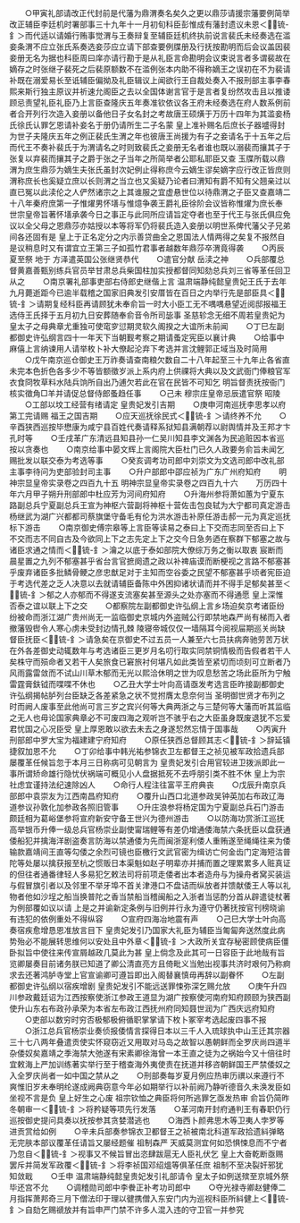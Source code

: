 <!-- { "loadSidebar": true } -->
　　○甲寅礼部请改正代封前是代藩为鼎渭奏名矣久之更以鼎莎请援宗藩要例简举改正辅臣李廷机时署部事三十九年十一月初旬科臣彭惟成有藩封遗议未恩＜锍-釒＞而代适以请婚行贿事觉渭与王奏辩复至辅臣廷机终执前说言裴氏未经奏选在滥妾条渭不应立张氏系奏选妾莎应立请下部查要例牒册及行抚按勘明而后会议盖因裴妾册无名为据也科臣周曰庠亦请行勘于是从礼臣言命勘明会议束说言者多谓裴故在嫡存之时张继子裴死之后裴原额数不在滥例张本内助不得称嫡王之误初在不为裴请补既在溺爱易长至诋辅臣偏拗及礼臣辑议上闻欲行王自裁处奏入不报刑部主事李春熙来斯行独主原议并祈速允阁臣之去以全国体谢言官于是言者复纷然攻击且以推诿顾忌责望礼臣礼臣乃上言臣查隆庆五年奏准钦依议各王府未经奏选在府人数系例前者合开列行次造入妾册以备他日子女名封之考故唐王硕熿于万历十四年为其滥妾杨氏徐氏认罪乞恩请补妾名于册仍请所生二子名蒙  皇上准补赐名后庶长子器墭得封为世子夫隆庆五年之例正裴氏生渭之年也彼唐王尚援为有子之妾请名于十五年之后而代王不奏补裴氏于为渭请名之时则致裴氏之妾册无名者谁也既以溺裴而攘其子于张复以弃裴而攘其子之爵于张之子当年之所简举者公耶私耶臣又查  玉牒所载以鼎渭为庶生鼎莎为嫡生夫张氏虽封次妃例止得称庶今云嫡生谬矣嫡字应行改正皆庶则渭称庶长也奚疑立庶以长则渭之当立也又奚疑乃论者曰渭知有爵不知有父翘亲过以直已冤以此渎伦之人俨然诸宗之上其谁服之宜虚悬世位以待鼎渭之子臣又查嘉靖二十八年秦府庶第一子惟燿男怀墡与惟燱争袭王爵礼臣徐阶会议皆称惟燿为庶长奉  世宗皇帝旨著怀墡承袭今日之事正与此同所应请旨定夺者也至于代王与张氏俱应免议以全父母之恩鼎莎亦姑授以本等将军仍将裴氏造入妾册以明世系俾代藩父子兄弟间各还固有是  皇上于正名定分之内示善贷曲全之恩国法人情两得之矣复不报然自是议稍息时又有谓宜立王第三子如孤竹君事者越数年鼎莎卒渭竟得袭
　　○丙辰夏至祭  地于  方泽遣英国公张继贤恭代
　　○遣官分献  岳渎之神
　　○兵部覆总督黄嘉善甄别练兵官员举甘肃总兵柴国柱加实授都督同知劾总兵刘三省等革任回卫从之
　　○南京署礼部事吏部右侍郎史继偕上言  温肃端静纯懿皇贵妃王氏于去年九月薨逝距今已逾半载稽之国家旧典发引安厝皆在百日之内举行先是部臣具＜锍-釒＞请期复经科臣再请顾犹未奉俞旨一时大小臣工无不喁喁悬望近阅邸报福王选侍王氏择于五月初九日安葬随奉俞音令所司毖事  圣慈轸念无细不周若皇贵妃为  皇太子之母典章尤重独可使窀穸愆期灵软久阁揆之大谊所未前闻
　　○丁巳左副都御史许弘纲言四十一年天下当朝觐考察之期请蚤定宪臣以襄计典
　　○给事中麻僖上言纳谏用人请举枚卜补大僚起沦弃下考选并言沈鲤郭正域当及时简用
　　○戊午南京巡仓御史王万祚奏请查南粮欠数自二十八年起至三十九年止各省直未完本色折色各多少不等皆额徵岁派上系内府上供祼将大典以及文武衙门俸粮官军衣食冏牧草料水陆兵饷所自出乃逋欠若此在官在民皆不可知乞  明旨督责抚按衙门核实徵角□羊并请促总督侍郎蚤趋任事
　　○己未  穆宗庄皇帝忌辰遣官祭  昭陵
　　○工部以坟工经营有绪请定  皇贵妃发引吉期
　　○庚申河南巡抚李思孝以府第工完请赐  福王之国吉期
　　○应天巡抚徐民式＜锍-釒＞请终养不允
　　○辛酉狭西巡按毕懋康为咸宁县百姓代奏请释系狱知县满朝荐以尉舆情并及王邦才卞孔时等
　　○壬戌革广东清远县知县孙一仁吴川知县李文渊各为民追赃因本省巡按以贪奏也
　　○南京给事中晏文辉上言阁院大臣杜门已久人政要务俞旨未闻乞赐批发以联交泰为考选等事
　　○癸亥调考功司郎中刘崇文为文选司郎中改礼部主事李待问为吏部验封司主事
　　○升户部郎中邵应祯为广东广州府知府
　　明神宗显皇帝实录卷之四百九十五
明神宗显皇帝实录卷之四百九十六
　　万历四十年六月甲子朔升刑部郎中杜应芳为河间府知府
　　○升海州参将萧如蕙为宁夏东路副总兵宁夏副总兵王宣为神枢六营副将神枢十营佐击包良轼为大宁都司真定游击杨继武为湖广兴都都司蔡旗堡守备毛有伦为洪水游击补原任游击郝一元为真定巡抚标下游击
　　○南京御史傅宗皋等上言臣等读易之泰曰上下交而志同至否曰上下不交而志不同自古及今欲同上下之志先定上下之交今日急务迺在察群下郁塞之故与诸臣求通之情而＜锍-釒＞瀹之以底于泰如部院大僚综万务之衡以取衷  宸断而晨星置之九列不郁塞甚乎省台言官摭阕遗之政以补禆庙谟而断梗视之言路不郁塞甚乎废弃诸臣多批鳞骨鲠之彦忠猷足对于主知而空谷委之民望不郁塞甚乎顷者宪臣迫于考选代差之乏人决意以去就请辅臣备陈中外困抑诸状请而并不得手足郁矣甚至＜锍-釒＞郁之人亦郁而不得遂支流塞矣甚至源头之处亦塞而不得通愿  皇上深惟否泰之谊以联上下之交
　　○都察院左副都御史许弘纲上言乡场迫矣京考诸臣纷纷被命而浙江湖广贵州尚无一监临御史京城内外盗贼公行即禁地森严尚有梯而入者撤藩毁辔令人寒心虏未受封边情孔棘  陵寝帝城仅仅一墙隔耳今阅视屇期巡关尚缺督臣抚臣＜锍-釒＞请急矣在京御史不过五员一人兼至六七员扶病奔驰劳苦万状在外各差御史动辄数年与考选诸臣三更岁月名叨行取实同禁铜情极而告假者若干人矣株守而殒命者又若干人矣旅食已窘旅衬何堪凡如此类皆至紧切而顷刻可立断者乃风雨露雷敛而不试山川草木郁而无光以熙洽休明之世为叹息愁苦之场此臣所为宁触雷霆膏鈇钺而喋喋不休也
　　○乙丑大学士叶向高请亟发考选言臣昨接副都御史许弘纲揭帖胪列台臣缺乏各差紧急之状不觉拊膺太息奈何当  圣明御世贤才布列之时而阙人废事至此他尚可言三岁之宾兴何等大典两浙之与三楚何等大藩而听其监临之无人也毋论国家典章必不可废四海之观听岂不骇乎右之大臣虽身既废退犹不忘爱君忧国之心况臣受  皇上厚恩敢以欲去未去之身遂恝然忘情于国事哉
　　○丙寅升刑部郎中罗大宝为福建建宁府知府
　　○原任狭西总督顾其志＜锍-釒＞辞延镇捷叙加恩不允
　　○丁卯给事中韩光祐参锦衣卫左都督王之祯见被军政拾遗兵部屡覆革任候旨忽于本月三日称病可见朝言为  皇贵妃发引合用官较进卫拨派即此一事所谓矫命雄行隐忧伏祸端可概见小人盘据抵死不去呼朋引类不胜不休  皇上为宗社虑宜谨持法纪速除凶人
　　○命行人程注往富平王府典丧
　　○戊辰升南京兵部郎中袁崇友为江西南昌府知府
　　○覆升山西口北道参政吴钟英加右布政辽海道参议孙敦化加参政各照旧管事
　　○升庄浪参将杨定国为宁夏副总兵石门游击颇廷相为葛峪堡参将宣府新安守备王世兴为德州游击
　　○以防海功赏浙江巡抚高举银币升俸一级总兵官杨崇业副使甯瑞鲤等有差仍增通倭海禁六条抚臣以盘获通倭船犯并擒海洋剧盗奏言防海以禁通倭为先而闽浙寔利倭人重贿遂至绳绳往来为倭输款嘉靖间王直等勾倭之余烈可镜也臣檄行文武官密为缉访亡何金齿门定海短沽普陀等处屡以擒获报至杭之惯贩日本渠魁如赵子明辈亦并捕而置之理累累多人赃真证的但往者通番律轻人多易犯乞敕法司将前项走倭者出本者造舟与为操舟者窝买装运与假冒旗引者以及邻里不举牙埠不首关津港口不盘诘而纵放者并馈献倭王人等以礼物者他如沙埕之船当换普陀之香当禁船当稽闽船之入浙者当惩酌分首从辟遣徒杖著为例部覆如议以请  上是之并谕新定条例与旧例并行永为遵守仍著抚按官刊榜晓谕有违犯的依例重处不得纵容
　　○宣府四海冶地震有声
　　○己巳大学士叶向高奏宿疾愈增恳恩准放言目下  皇贵妃发引乃国家大礼臣为辅臣当匍匐奔送然度此病势殆必不能展转思维何以安处且中外章＜锍-釒＞大政所关宜存秘密顾使病臣僵卧拟旨中使往来传宣屑越政几莫此为甚  皇上倘念及此其可一日容臣于此地哉有旨览卿屡奏目前诸务朕已知道了卿公清直亮方且倚毗义当勉出视事共济时艰何乃称痾求去还著鸿胪寺堂上官宣谕卿可遵旨即出入阁替襄慎毋再辞以副眷怀
　　○左副都御史许弘纲以宿疾增剧  皇贵妃发引不能远送罪悚弥深乞赐允放
　　○庚午升四川参政戴廷诏为江西按察使浙江参政王道显为湖广按察使河南府知府顾颐为狭西副使升山东右布政孙承荣为本省左布政江西抚州府同知聂世润为广西庆远府知府
　　○吏部以数穷时穷否极郁极俯循职掌掌请下枚卜冢宰考选起废四事不报
　　○浙江总兵官杨崇业奏侦报倭情言探得日本以三千人入琉球执中山王迁其宗器三十七八两年叠遣贡使实怀窥窃近又用取对马岛之故智以愚朝鲜而全罗庆尚四道半杂倭奴矣嘉靖之季海禁大弛遂有宋素卿徐海曾一本王直之徒为之祸始今又十倍往时宜敕海上严加训练著实举行至于稽查海外夷使责在抚道并移咨朝鲜国王严禁倭奴之入全罗庆尚者一如中国之禁从之
　　○刑部奏每岁夏月例应热审历禩以来遵行不爽惟旧岁未奉明纶遂成阙典窃意今年必如期举行以补前阙乃静听德音久未涣发臣如坐视不言是负  皇上好生之心废  祖宗钦恤之典臣将何所逃罪乞亟发热审  俞旨仍简昨冬朝审一＜锍-釒＞将矜疑等项先行发落
　　○革河南开封府通判王有春职仍行巡按御史提问具奏以抚按参其贪婪潜逃也
　　○海西卜颜弗思木等卫夷人孛罗等进贡赏给如例
　　○辛未兵部奏参锦衣卫都督王之祯被南北科道军政拾遗紏弹略无完肤本部议覆革任请旨又屡经题催  祖制森严  天威莫测宜何如恐惧悚息而不宁者乃忽自＜锍-釒＞视事又不候旨冒出恣肆跋扈无人臣礼伏乞  皇上大奋乾断亟赐罢斥并简发军政覆＜锍-釒＞将李祯国邓绍熅等俱革任庶  祖制不至决裂奸邪犹知敛戢
　　○壬申  温肃端静纯懿皇贵妃发引礼部请令  皇太子如例送殡至京城外祭毕还宫不允
　　○调稽勋司郎中李餋正补考功司郎中
　　○夺光禄寺卿赵健俸二月指挥萧邦奇三月下僧法印于理以徤携僧入东安门内为巡视科臣所紏健上＜锍-釒＞自劾乞赐禠放并有旨申严门禁不许多人混入违的守卫官一并参究
